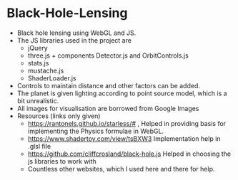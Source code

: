 # Black-Hole-Lensing
* Black hole lensing using WebGL and JS.
* The JS libraries used in the project are 
  * jQuery
  * three.js + components Detector.js and OrbitControls.js
  * stats.js
  * mustache.js
  * ShaderLoader.js
* Controls to maintain distance and other factors can be added.
* The planet is given lighting according to point source model, which is a bit unrealistic.
* All  images for visualisation are borrowed from Google Images
* Resources (links only given)
  * https://rantonels.github.io/starless/# \,
     Helped in providing basis for implementing the Physics formulae in WebGL.
  * https://www.shadertoy.com/view/tsBXW3
     Implementation help in .glsl file
  * https://github.com/cliffcrosland/black-hole.js
     Helped in choosing the js libraries to work with
  * Countless other websites, which I used here and there for help.
